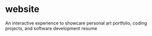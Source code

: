 # website
An interactive experience to showcare personal art portfolio, coding projects, and software development resume
